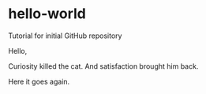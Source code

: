 # hello-world
Tutorial for initial GitHub repository 

Hello,

Curiosity killed the cat.
And satisfaction brought him back. 

Here it goes again. 
